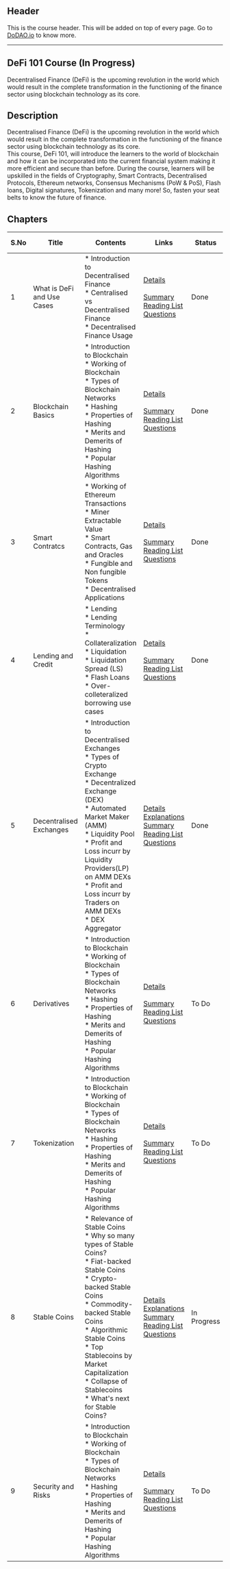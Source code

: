 ## Header
This is the course header. This will be added on top of every page. Go to [DoDAO.io](https://www.dodao.io) to know more.

 ---

 ## DeFi 101 Course (In Progress)
 Decentralised Finance (DeFi) is the upcoming revolution in the world which would result in the complete transformation in the functioning of the finance sector using blockchain technology as its core.

 
 ## Description
 Decentralised Finance (DeFi) is the upcoming revolution in the world which would result in the complete transformation in the functioning of the finance sector using blockchain technology as its core.  
This course, DeFi 101, will introduce the learners to the world of blockchain and how it can be incorporated into the current financial system making it more efficient and secure than before. 
During the course, learners will be upskilled in the fields of Cryptography, Smart Contracts, Decentralised Protocols, Ethereum networks, Consensus Mechanisms (PoW & PoS), Flash loans, Digital signatures, Tokenization and many more! So, fasten your seat belts to know the future of finance.

 
 ## Chapters
 
 | S.No        | Title       | Contents   | Links      | Status      | Completion Week |
 | ----------- | ----------- |----------- |----------- | ----------- | ----------- |
 | 1      | What is DeFi and Use Cases | * Introduction to Decentralised Finance<br/> * Centralised vs Decentralised Finance<br/> * Decentralised Finance Usage| [Details](generated/topics/what-is-defi.md) <br/>  <br/> [Summary](generated/summaries/introduction_to_defi.md) <br/> [Reading List](generated/readings/introduction_to_defi.md) <br/> [Questions](generated/questions/introduction_to_defi.md) | Done | Done |
 | 2      | Blockchain Basics | * Introduction to Blockchain<br/> * Working of Blockchain<br/> * Types of Blockchain Networks<br/> * Hashing<br/> * Properties of Hashing<br/> * Merits and Demerits of Hashing<br/> * Popular Hashing Algorithms| [Details](generated/topics/blockchain-basics.md) <br/>  <br/> [Summary](generated/summaries/blockchain_basics.md) <br/> [Reading List](generated/readings/blockchain_basics.md) <br/> [Questions](generated/questions/blockchain_basics.md) | Done | Done |
 | 3      | Smart Contratcs | * Working of Ethereum Transactions<br/> * Miner Extractable Value<br/> * Smart Contracts, Gas and Oracles<br/> * Fungible and Non fungible Tokens<br/> * Decentralised Applications| [Details](generated/topics/defi-foundations.md) <br/>  <br/> [Summary](generated/summaries/smart_contracts.md) <br/> [Reading List](generated/readings/smart_contracts.md) <br/> [Questions](generated/questions/smart_contracts.md) | Done | Done |
 | 4      | Lending and Credit | * Lending<br/> * Lending Terminology<br/> * Collateralization<br/> * Liquidation<br/> * Liquidation Spread (LS)<br/> * Flash Loans<br/> * Over-colleteralized borrowing use cases| [Details](generated/topics/lending-and-credit.md) <br/>  <br/> [Summary](generated/summaries/lending_and_credit.md) <br/> [Reading List](generated/readings/lending_and_credit.md) <br/> [Questions](generated/questions/lending_and_credit.md) | Done | Done |
 | 5      | Decentralised Exchanges | * Introduction to Decentralised Exchanges<br/> * Types of Crypto Exchange<br/> * Decentralized Exchange (DEX)<br/> * Automated Market Maker (AMM)<br/> * Liquidity Pool<br/> * Profit and Loss incurr by Liquidity Providers(LP) on AMM DEXs<br/> * Profit and Loss incurr by Traders on AMM DEXs<br/> * DEX Aggregator| [Details](generated/topics/decentralised-exchanges.md) <br/> [Explanations](generated/explanations/decentralized_exchanges.md) <br/> [Summary](generated/summaries/decentralized_exchanges.md) <br/> [Reading List](generated/readings/decentralized_exchanges.md) <br/> [Questions](generated/questions/decentralized_exchanges.md) | Done | Done |
 | 6      | Derivatives | * Introduction to Blockchain<br/> * Working of Blockchain<br/> * Types of Blockchain Networks<br/> * Hashing<br/> * Properties of Hashing<br/> * Merits and Demerits of Hashing<br/> * Popular Hashing Algorithms| [Details](generated/topics/derivatives.md) <br/>  <br/> [Summary](generated/summaries/blockchain_basics.md) <br/> [Reading List](generated/readings/blockchain_basics.md) <br/> [Questions](generated/questions/blockchain_basics.md) | To Do | First Week September |
 | 7      | Tokenization | * Introduction to Blockchain<br/> * Working of Blockchain<br/> * Types of Blockchain Networks<br/> * Hashing<br/> * Properties of Hashing<br/> * Merits and Demerits of Hashing<br/> * Popular Hashing Algorithms| [Details](generated/topics/tokenization.md) <br/>  <br/> [Summary](generated/summaries/blockchain_basics.md) <br/> [Reading List](generated/readings/blockchain_basics.md) <br/> [Questions](generated/questions/blockchain_basics.md) | To Do | First Week September |
 | 8      | Stable Coins | * Relevance of Stable Coins<br/> * Why so many types of Stable Coins?<br/> * Fiat-backed Stable Coins<br/> * Crypto-backed Stable Coins<br/> * Commodity-backed Stable Coins<br/> * Algorithmic Stable Coins<br/> * Top Stablecoins by Market Capitalization<br/> * Collapse of Stablecoins<br/> * What's next for Stable Coins?| [Details](generated/topics/stable-coins.md) <br/> [Explanations](generated/explanations/stable_coins.md) <br/> [Summary](generated/summaries/stable_coins.md) <br/> [Reading List](generated/readings/stable_coins.md) <br/> [Questions](generated/questions/stable_coins.md) | In Progress | July 18 |
 | 9      | Security and Risks | * Introduction to Blockchain<br/> * Working of Blockchain<br/> * Types of Blockchain Networks<br/> * Hashing<br/> * Properties of Hashing<br/> * Merits and Demerits of Hashing<br/> * Popular Hashing Algorithms| [Details](generated/topics/security-and-risks.md) <br/>  <br/> [Summary](generated/summaries/blockchain_basics.md) <br/> [Reading List](generated/readings/blockchain_basics.md) <br/> [Questions](generated/questions/blockchain_basics.md) | To Do | Second Week September | 
